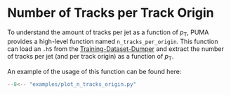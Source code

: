 # Number of Tracks per Track Origin

To understand the amount of tracks per jet as a function of $p_\mathrm{T}$, PUMA
provides a high-level function named `n_tracks_per_origin`. This function can load an
`.h5` from the
[Training-Dataset-Dumper](https://gitlab.cern.ch/atlas-flavor-tagging-tools/training-dataset-dumper/)
and extract the number of tracks per jet (and per track origin) as a function of $p_\mathrm{T}$.

An example of the usage of this function can be found here:

```py
--8<-- "examples/plot_n_tracks_origin.py"
```